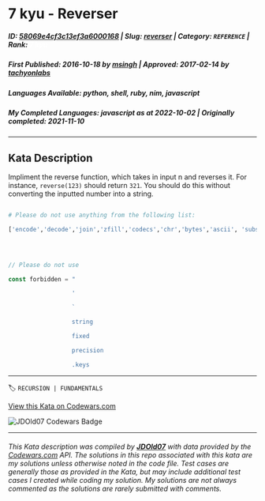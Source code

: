 # 7 kyu - Reverser

##### **ID**: [58069e4cf3c13ef3a6000168](https://www.codewars.com/kata/58069e4cf3c13ef3a6000168) | **Slug**: [reverser](https://www.codewars.com/kata/58069e4cf3c13ef3a6000168) | **Category**: `REFERENCE` | **Rank**: <span style="color:white">7 kyu</span>

##### **First Published**: 2016-10-18 ***by*** [msingh](https://www.codewars.com/users/msingh) | **Approved**: 2017-02-14 ***by*** [tachyonlabs](https://www.codewars.com/users/tachyonlabs)

##### **Languages Available**: python, shell, ruby, nim, javascript

##### **My Completed Languages**: javascript ***as at*** 2022-10-02 | **Originally completed**: 2021-11-10

---

## Kata Description


Impliment the reverse function, which takes in input n and reverses it. For instance, `reverse(123)` should return `321`. You should do this without converting the inputted number into a string.





```python

# Please do not use anything from the following list:

['encode','decode','join','zfill','codecs','chr','bytes','ascii', 'substitute','template','bin', 'os','sys','re', '"', "'", 'str','repr', '%s', 'format', 'type', '__', '.keys','eval','exec','subprocess']

            

```



```javascript

// Please do not use

const forbidden = "

                  '

                  `

                  string

                  fixed

                  precision

                  .keys

```

---


🏷 `RECURSION | FUNDAMENTALS`


[View this Kata on Codewars.com](https://www.codewars.com/kata/58069e4cf3c13ef3a6000168)

![](https://www.codewars.com/users/jdold07/badges/large "JDOld07 Codewars Badge")

---

###### *This Kata description was compiled by [**JDOld07**](https://tpstech.dev) with data provided by the [Codewars.com](https://www.codewars.com) API.  The solutions in this repo associated with this kata are my solutions unless otherwise noted in the code file.  Test cases are generally those as provided in the Kata, but may include additional test cases I created while coding my solution.  My solutions are not always commented as the solutions are rarely submitted with comments.*
